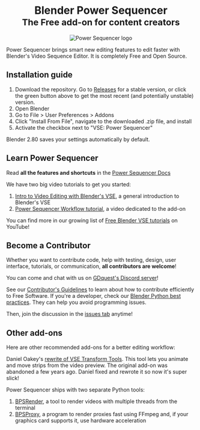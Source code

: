 <h1 align="center">
    Blender Power Sequencer</br>
    <small>The Free add-on for content creators</small>
</h1>

<p align='center'>
    <img src="https://i.imgur.com/kLukwpL.png" alt="Power Sequencer logo" />
</p>

Power Sequencer brings smart new editing features to edit faster with Blender's Video Sequence Editor. It is completely Free and Open Source.

## Installation guide ##

1.  Download the repository. Go to [Releases](https://github.com/GDquest/Blender-power-sequencer/releases) for a stable version, or click the green button above to get the most recent (and potentially unstable) version.
2.  Open Blender
3.  Go to File > User Preferences > Addons
4.  Click "Install From File", navigate to the downloaded .zip file, and install
5.  Activate the checkbox next to "VSE: Power Sequencer"

Blender 2.80 saves your settings automatically by default.

## Learn Power Sequencer ##

Read **all the features and shortcuts** in the [Power Sequencer Docs](http://gdquest.com/blender/power-sequencer/docs/)

We have two big video tutorials to get you started:

1. [Intro to Video Editing with Blender's VSE](https://www.youtube.com/watch?v=Zcj4onvP06w), a general introduction to Blender's VSE
1. [Power Sequencer Workflow tutorial](https://www.youtube.com/watch?v=xZoZaSsuhXw), a video dedicated to the add-on

You can find more in our growing list of [Free Blender VSE tutorials](https://www.youtube.com/playlist?list=PLhqJJNjsQ7KFjp88Cu57Zb9_wFt7nlkEI) on YouTube!

## Become a Contributor ##

Whether you want to contribute code, help with testing, design, user interface, tutorials, or communication, **all contributors are welcome**!

You can come and chat with us on [GDquest's Discord server](https://discordapp.com/invite/KVaCsSP)!

See our [Contributor's Guidelines](http://gdquest.com/open-source/contributing-guidelines/) to learn about how to contribute efficiently to Free Software. If you're a developer, check our [Blender Python best practices](https://www.gdquest.com/open-source/guidelines/blender-python/). They can help you avoid programming issues.

Then, join the discussion in the [issues tab](https://github.com/GDquest/Blender-power-sequencer/issues) anytime!

## Other add-ons ##

Here are other recommended add-ons for a better editing workflow:

Daniel Oakey's [rewrite of VSE Transform Tools](https://github.com/doakey3/VSE_Transform_Tools). This tool lets you animate and move strips from the video preview. The original add-on was abandoned a few years ago. Daniel fixed and rewrote it so now it's super slick!

Power Sequencer ships with two separate Python tools:

1. [BPSRender](https://github.com/GDquest/BPSRender), a tool to render videos with multiple threads from the terminal
1. [BPSProxy](https://github.com/GDquest/BPSProxy), a program to render proxies fast using FFmpeg and, if your graphics card supports it, use hardware acceleration

